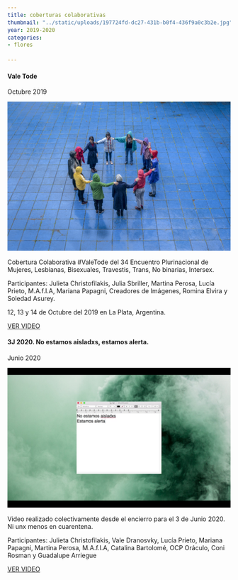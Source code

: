 ```yaml
---
title: coberturas colaborativas
thumbnail: "../static/uploads/197724fd-dc27-431b-b0f4-436f9a0c3b2e.jpg"
year: 2019-2020
categories:
- flores

---
```

#### Vale Tode

Octubre 2019

![](../static/uploads/197724fd-dc27-431b-b0f4-436f9a0c3b2e.jpg)

Cobertura Colaborativa #ValeTode del 34 Encuentro Plurinacional de Mujeres, Lesbianas, Bisexuales, Travestis, Trans, No binarias, Intersex. 

Participantes: Julieta Christofilakis, Julia Sbriller, Martina Perosa, Lucía Prieto, M.A.f.I.A, Mariana Papagni, Creadores de Imágenes, Romina Elvira y Soledad Asurey. 

12, 13 y 14 de Octubre del 2019 en La Plata, Argentina.

[VER VIDEO](https://www.instagram.com/tv/B3ziAb8FWSM/)

#### 3J 2020. No estamos aisladxs, estamos alerta.

Junio 2020

![](../static/uploads/3c2aeb8c-a0b7-4aed-a1c5-1460dbea4223.jpg)

Video realizado colectivamente desde el encierro para el 3 de Junio 2020. Ni unx menos en cuarentena. 

Participantes: Julieta Christofilakis, Vale Dranosvky, Lucía Prieto, Mariana Papagni, Martina Perosa, M.A.f.I.A, Catalina Bartolomé, OCP Oráculo, Coni Rosman y Guadalupe Arriegue

[VER VIDEO](https://www.instagram.com/tv/CA-dC5WA7EE/)